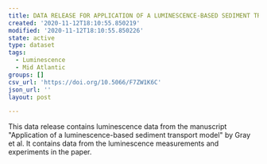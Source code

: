 ```yaml
---
title: DATA RELEASE FOR APPLICATION OF A LUMINESCENCE-BASED SEDIMENT TRANSPORT MODEL
created: '2020-11-12T18:10:55.850219'
modified: '2020-11-12T18:10:55.850226'
state: active
type: dataset
tags:
  - Luminescence
  - Mid Atlantic
groups: []
csv_url: 'https://doi.org/10.5066/F7ZW1K6C'
json_url: ''
layout: post

---
```

This data release contains luminescence data from the manuscript "Application of a luminescence-based sediment transport model" by Gray et al. It contains data from the luminescence measurements and experiments in the paper.
